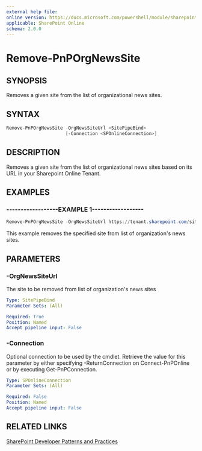```yaml
---
external help file:
online version: https://docs.microsoft.com/powershell/module/sharepoint-pnp/remove-pnporgnewssite
applicable: SharePoint Online
schema: 2.0.0
---
```


# Remove-PnPOrgNewsSite

## SYNOPSIS
Removes a given site from the list of organizational news sites.

## SYNTAX 

```powershell
Remove-PnPOrgNewsSite -OrgNewsSiteUrl <SitePipeBind>
                      [-Connection <SPOnlineConnection>]
```

## DESCRIPTION
Removes a given site from the list of organizational news sites based on its URL in your Sharepoint Online Tenant.

## EXAMPLES

### ------------------EXAMPLE 1------------------
```powershell
Remove-PnPOrgNewsSite -OrgNewsSiteUrl https://tenant.sharepoint.com/sites/mysite
```

This example removes the specified site from list of organization's news sites.

## PARAMETERS

### -OrgNewsSiteUrl
The site to be removed from list of organization's news sites

```yaml
Type: SitePipeBind
Parameter Sets: (All)

Required: True
Position: Named
Accept pipeline input: False
```

### -Connection
Optional connection to be used by the cmdlet. Retrieve the value for this parameter by either specifying -ReturnConnection on Connect-PnPOnline or by executing Get-PnPConnection.

```yaml
Type: SPOnlineConnection
Parameter Sets: (All)

Required: False
Position: Named
Accept pipeline input: False
```

## RELATED LINKS

[SharePoint Developer Patterns and Practices](https://aka.ms/sppnp)
